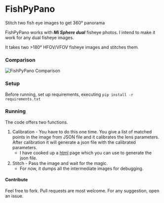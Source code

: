 # FishPyPano
Stitch two fish eye images to get 360° panorama

FishPyPano works with ***Mi Sphere dual*** fisheye photos. I intend to make it work for any dual fisheye images.

It takes two >180° HFOV/VFOV fisheye images and stitches them.

### Comparison
![FishPyPano Comparison](https://raw.githubusercontent.com/rnbdev/FishPyPano/master/img/comparison.jpg)

### Setup
Before running, set up requirements, executing `pip install -r requirements.txt`

### Running
The code offers two functions.
1. Calibration - You have to do this one time. You give a list of matched points in the image from JSON file and it calibrates the lens parameters. After calibration it will generate a json file with the calibrated parameters.
   - I have cooked up a [html](https://codepen.io/ranadeep/full/XVaPwy/) page which you can use to generate the json file.
2. Stitch - Pass the image and wait for the magic.
   - For now, it dumps all the intermediate images for debugging.


#### Contribute
Feel free to fork. Pull requests are most welcome. For any suggestion, open an issue.
